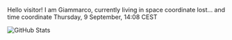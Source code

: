 Hello visitor! I am Giammarco, currently living in space coordinate lost... and time coordinate Thursday, 9 September, 14:08 CEST

![GitHub Stats](https://github-readme-stats.vercel.app/api?username=grcasanova)
